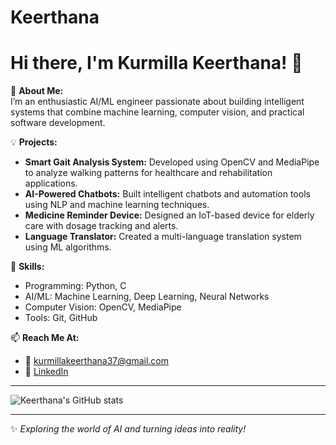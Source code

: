 # Keerthana
# Hi there, I'm Kurmilla Keerthana! 👋

🌱 **About Me:**  
I’m an enthusiastic AI/ML engineer passionate about building intelligent systems that combine machine learning, computer vision, and practical software development.

💡 **Projects:**  
- **Smart Gait Analysis System:** Developed using OpenCV and MediaPipe to analyze walking patterns for healthcare and rehabilitation applications.  
- **AI-Powered Chatbots:** Built intelligent chatbots and automation tools using NLP and machine learning techniques.  
- **Medicine Reminder Device:** Designed an IoT-based device for elderly care with dosage tracking and alerts.  
- **Language Translator:** Created a multi-language translation system using ML algorithms.

🎯 **Skills:**  
- Programming: Python, C  
- AI/ML: Machine Learning, Deep Learning, Neural Networks  
- Computer Vision: OpenCV, MediaPipe  
- Tools: Git, GitHub

📫 **Reach Me At:**  
- 📧 [kurmillakeerthana37@gmail.com](mailto:kurmillakeerthana37@gmail.com)  
- 💼 [LinkedIn](https://www.linkedin.com/in/kurmilla-keerthana-73127b302)

---

![Keerthana's GitHub stats](https://github-readme-stats.vercel.app/api?username=YOUR_USERNAME&show_icons=true&theme=radical)

---

✨ *Exploring the world of AI and turning ideas into reality!*
